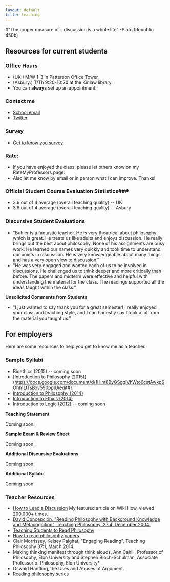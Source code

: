 ```yaml
---
layout: default
title: teaching
---
```


#"The proper measure of... discussion is a whole life" -Plato (Republic 450b)

## Resources for current students ##

### **Office Hours**
+ (UK:) M/W 1-3 in Patterson Office Tower  
+ (Asbury:) T/Th 9:20-10:20 at the Kinlaw library. 
+ You can **always** set up an appointment.

### **Contact me**
+ [School email](keith.buhler@uky.edu)
+ [Twitter](https://twitter.com/Keith_Buhler)

### **Survey**

* [Get to know you survey](https://docs.google.com/forms/d/17A6-27pW2lrI4S6rEpV8GIh_OycvQHCc01fkyuoxPYw/edit?usp=drive_web)
 

 
### **Rate:**

+ If you have enjoyed the class, please let others know on my RateMyProfessors page.  
+ Also let me know by email or in person what I can improve. Thanks!
 
### Official Student Course Evaluation Statistics###

+  3.6 out of 4 average (overall teaching quality) -- UK
+  3.6 out of 4 average (overall teaching quality) -- Asbury
 

### **Discursive Student Evaluations**
* "Buhler is a fantastic teacher. He is very theatrical about philosophy which is great. He treats us like adults and enjoys discussion. He really brings out the best about philosophy. None of his assignments are busy work. He learned our names very quickly and took time to understand our points in discussion. He is very knowledgeable about many things and has a very open view to discussion."
* "He was very engaged and wanted each of us to be involved in discussions. He challenged us to think deeper and more critically than before. The papers and midterm were effective and helpful with understanding the material for the class. The readings supported all the ideas taught within the class."
 
 
**Unsolicited Comments from Students**
* "I just wanted to say thank you for a great semester! I really enjoyed your class and teaching style, and I can honestly say I took a lot from the material you taught us."
 
 
 
 

## For employers ## 
 
Here are some resources to help you get to know me as a teacher. 

### Sample Syllabi

* Bioethics (2015) -- coming soon
* [Introduction to Philosophy (2015)](https://docs.google.com/document/d/1Him8ByGSgqIVhWto6cstAwxp6Ohh1LtTsBxv590pplU/edit#]
* [Introduction to Philosophy (2014)](https://docs.google.com/document/d/1oDPOnqZxSVDfEcUWWzgqZYorWLYLhYv8FDSUM1MVXNQ/edit)
* [Introduction to Ethics (2014)](https://docs.google.com/document/d/1u2FI836N6FcWWs2I5BrbLF1tQav9wjcDJiOU0bRkfRw/edit)
* Introduction to Logic (2012) -- coming soon
 

 

**Teaching Statement**

Coming soon.
 
 
**Sample Exam & Review Sheet**

Coming soon.

 
 
**Additional Discursive Evaluations**

Coming soon.
 
 
 
**Additional Syllabi**

Coming soon.


 
### **Teacher Resources**
* [How to Lead a Discussion](http://www.wikihow.com/Lead-a-Discussion) My featured article on Wiki How, viewed 200,000+ times.
* [David Concepción, "Reading Philosophy with Background Knowledge and Metacognition", Teaching Philosophy, 27:4, December 2004.](http://writing.dawsoncollege.qc.ca/wp-content/uploads/2011/09/Reading-Philosophy-Concepcion-2004.pdf)
* [Teaching Students to Read Philosophy](http://www.pdcnet.org/collection/show?id=teachphil_2004_0027_0004_0351_0368&file_type=pdf)
* [How to read philosophy papers](https://sites.google.com/a/wellesley.edu/pinkguidetophilosophy/how-to-read)
* Clair Morrissey, Kelsey Palghat, "Engaging Reading", Teaching Philosophy 37:1, March 2014.
* Making thinking manifest through think alouds, Ann Cahill, Professor of Philosophy, Elon University and Stephen Bloch-Schulman, Associate Professor of Philosophy, Elon University*
* Oswald Hanfling, the Uses and Abuses of Argument. 
 * [Reading philosophy series](http://www.wiley.com/WileyCDA/Section/id-404050.html)
 
 
 
 
 
 

 